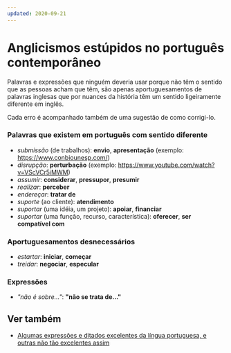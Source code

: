 ```yaml
---
updated: 2020-09-21
---
```


# Anglicismos estúpidos no português contemporâneo

Palavras e expressões que ninguém deveria usar porque não têm o sentido que as pessoas acham que têm, são apenas aportuguesamentos de palavras inglesas que por nuances da história têm um sentido ligeiramente diferente em inglês.

Cada erro é acompanhado também de uma sugestão de como corrigi-lo.

### Palavras que existem em português com sentido diferente

  - _submissão_ (de trabalhos): **envio**, **apresentação** (exemplo: https://www.conbiounesp.com/)
  - _disrupção_: **perturbação** (exemplo: https://www.youtube.com/watch?v=VScVCr5iMWM)
  - _assumir_: **considerar**, **pressupor**, **presumir**
  - _realizar_: **perceber**
  - _endereçar_: **tratar de**
  - _suporte_ (ao cliente): **atendimento**
  - _suportar_ (uma idéia, um projeto): **apoiar**, **financiar**
  - _suportar_ (uma função, recurso, característica): **oferecer**, **ser compatível com**

### Aportuguesamentos desnecessários

  - _estartar_: **iniciar**, **começar**
  - _treidar_: **negociar**, **especular**

### Expressões

  - _"não é sobre..."_: **"não se trata de..."**

## Ver também

- [Algumas expressões e ditados excelentes da língua portuguesa, e outras não tão excelentes assim](https://fiatjaf.alhur.es/expressões-e-ditados.txt)
